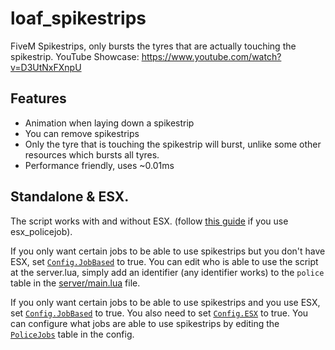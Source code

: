 # loaf_spikestrips
FiveM Spikestrips, only bursts the tyres that are actually touching the spikestrip. 
YouTube Showcase: https://www.youtube.com/watch?v=D3UtNxFXnpU

## Features
* Animation when laying down a spikestrip
* You can remove spikestrips
* Only the tyre that is touching the spikestrip will burst, unlike some other resources which bursts all tyres.
* Performance friendly, uses ~0.01ms

## Standalone & ESX.
The script works with and without ESX. (follow [this guide](https://github.com/loaf-scripts/loaf_spikestrips/wiki/esx_policejob-compatibility) if you use esx_policejob).

If you only want certain jobs to be able to use spikestrips but you don't have ESX, set [`Config.JobBased`](https://github.com/loaf-scripts/loaf_spikestrips/blob/main/config.lua#L13) to true. You can edit who is able to use the script at the server.lua, simply add an identifier (any identifier works) to the `police` table in the [server/main.lua](https://github.com/loaf-scripts/loaf_spikestrips/blob/main/server/main.lua#L1) file.

If you only want certain jobs to be able to use spikestrips and you use ESX, set [`Config.JobBased`](https://github.com/loaf-scripts/loaf_spikestrips/blob/main/config.lua#L13) to true. You also need to set [`Config.ESX`](https://github.com/loaf-scripts/loaf_spikestrips/blob/main/config.lua#L4) to true. You can configure what jobs are able to use spikestrips by editing the [`PoliceJobs`](https://github.com/loaf-scripts/loaf_spikestrips/blob/main/config.lua#L21) table in the config.

